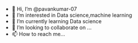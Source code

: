 - 👋 Hi, I’m @pavankumar-07
- 👀 I’m interested in Data science,machine learning
- 🌱 I’m currently learning  Data science
- 💞️ I’m looking to collaborate on ...
- 📫 How to reach me...
<!---
pavankumar-07/pavankumar-07 is a ✨ special ✨ repository because its `README.md` (this file) appears on your GitHub profile.
You can click the Preview link to take a look at your changes.
--->
